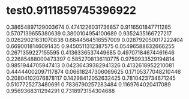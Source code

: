 # test0.9111859745396922
0.38654897129003674
0.4741226031736857
0.9116501847711285
0.5707139655380639
0.3800104954100689
0.9352435166727217
0.02629021631070838
0.6844564516557009
0.028792050017222404
0.6690018146091435
0.9450511312387575
0.05496588632666255
0.2671359227155595
0.4136336537449685
0.49707184674461646
0.22685488000473397
0.5852708136110775
0.9759933529194814
0.9851944705947413
0.04236439382941326
0.4132618952210081
0.44444002097117874
0.06618247306069625
0.17105377048210446
0.20804102076878117
0.14298412052632425
0.7810423734671245
0.5107725273480691
0.7836790257283484
0.1169764020417089
0.9569368311294291
0.7318973154304688
